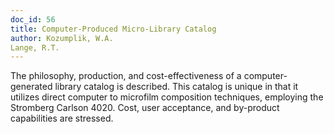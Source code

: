 ```yaml
---
doc_id: 56
title: Computer-Produced Micro-Library Catalog
author: Kozumplik, W.A.
Lange, R.T.
---
```


The philosophy, production, and cost-effectiveness of
a computer-generated library catalog is described.
This catalog is unique in that it utilizes direct computer
to microfilm composition techniques, employing the
Stromberg Carlson 4020.  Cost, user acceptance, and
by-product capabilities are stressed.